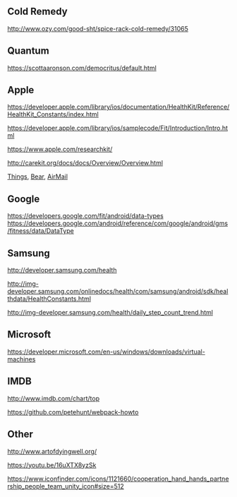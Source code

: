 ## Cold Remedy

http://www.ozy.com/good-sht/spice-rack-cold-remedy/31065


## Quantum

https://scottaaronson.com/democritus/default.html


## Apple

https://developer.apple.com/library/ios/documentation/HealthKit/Reference/HealthKit_Constants/index.html

https://developer.apple.com/library/ios/samplecode/Fit/Introduction/Intro.html

https://www.apple.com/researchkit/

http://carekit.org/docs/docs/Overview/Overview.html

[Things](https://itunes.apple.com/us/app/things-3/id904237743?mt=8),
[Bear](https://itunes.apple.com/us/app/bear/id1016366447?mt=8),
[AirMail](https://itunes.apple.com/us/app/airmail-your-mail-with-you/id993160329?mt=8)


## Google

https://developers.google.com/fit/android/data-types
https://developers.google.com/android/reference/com/google/android/gms/fitness/data/DataType

## Samsung

http://developer.samsung.com/health

http://img-developer.samsung.com/onlinedocs/health/com/samsung/android/sdk/healthdata/HealthConstants.html

http://img-developer.samsung.com/health/daily_step_count_trend.html

## Microsoft

https://developer.microsoft.com/en-us/windows/downloads/virtual-machines

## IMDB
http://www.imdb.com/chart/top

https://github.com/petehunt/webpack-howto

## Other

http://www.artofdyingwell.org/

https://youtu.be/16uXTX8yzSk

https://www.iconfinder.com/icons/1121660/cooperation_hand_hands_partnership_people_team_unity_icon#size=512
